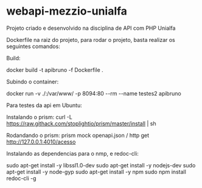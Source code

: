 # webapi-mezzio-unialfa

Projeto criado e desenvolvido na disciplina de API com PHP Unialfa

Dockerfile na raiz do projeto, para rodar o projeto, basta realizar os seguintes comandos:

Build:

docker build -t apibruno -f Dockerfile .

Subindo o container:

docker run -v ./:/var/www/ -p 8094:80 --rm --name testes2 apibruno

Para testes da api em Ubuntu:

Instalando o prism: curl -L https://raw.githack.com/stoplightio/prism/master/install | sh

Rodandando o prism: prism mock openapi.json / http get http://127.0.0.1:4010/acesso

Instalando as dependencias para o nmp, e redoc-cli:

sudo apt-get install -y libssl1.0-dev
sudo apt-get install -y nodejs-dev
sudo apt-get install -y node-gyp
sudo apt-get install -y npm
sudo npm install redoc-cli -g
